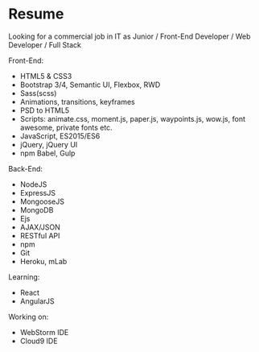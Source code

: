 # Resume

Looking for a commercial job in IT as Junior / Front-End Developer / Web Developer / Full Stack

Front-End:
- HTML5 & CSS3
- Bootstrap 3/4, Semantic UI, Flexbox, RWD
- Sass(scss)
- Animations, transitions, keyframes
- PSD to HTML5
- Scripts: animate.css, moment.js, paper.js, waypoints.js, wow.js, font awesome, private fonts etc.
- JavaScript, ES2015/ES6
- jQuery, jQuery UI
- npm Babel, Gulp

Back-End:
- NodeJS
- ExpressJS
- MongooseJS
- MongoDB
- Ejs
- AJAX/JSON
- RESTful API
- npm
- Git
- Heroku, mLab

Learning:
- React
- AngularJS

Working on:
- WebStorm IDE
- Cloud9 IDE

